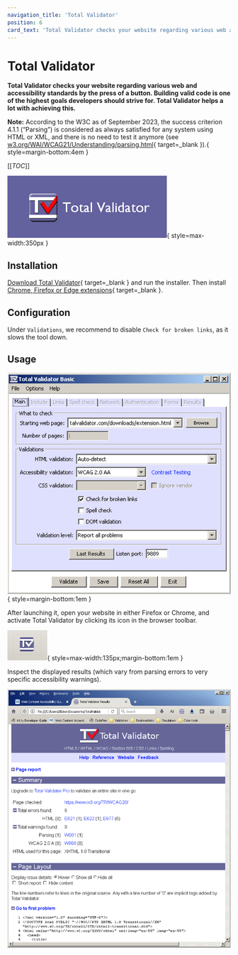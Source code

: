 ```yaml
---
navigation_title: 'Total Validator'
position: 6
card_text: 'Total Validator checks your website regarding various web and accessibility standards.'
---
```


# Total Validator

**Total Validator checks your website regarding various web and accessibility standards by the press of a button. Building valid code is one of the highest goals developers should strive for. Total Validator helps a lot with achieving this.**

**Note:** According to the W3C as of September 2023, the success criterion 4.1.1 (“Parsing”) is considered as always satisfied for any system using HTML or XML, and there is no need to test it anymore (see [w3.org/WAI/WCAG21/Understanding/parsing.html](https://www.w3.org/WAI/WCAG21/Understanding/parsing.html){ target=\_blank }).{ style=margin-bottom:4em }

[[_TOC_]]

![Total Validator logo](_media/logo_total-validator.png){ style=max-width:350px }

## Installation

[Download Total Validator](https://www.totalvalidator.com/downloads/){ target=\_blank } and run the installer. Then install [Chrome, Firefox or Edge extensions](https://www.totalvalidator.com/downloads/extension.html){ target=\_blank }.

## Configuration

Under `Validations`, we recommend to disable `Check for broken links`, as it slows the tool down.

## Usage

![Total Validator window](_media/totalvalidator-window.png){ style=margin-bottom:1em }

After launching it, open your website in either Firefox or Chrome, and activate Total Validator by clicking its icon in the browser toolbar.

![Total Validator browser icon](_media/totalvalidator-browser-icon.png){ style=max-width:135px;margin-bottom:1em }

Inspect the displayed results (which vary from parsing errors to very specific accessibility warnings).

![Total Validator results](_media/totalvalidator-results.png)
